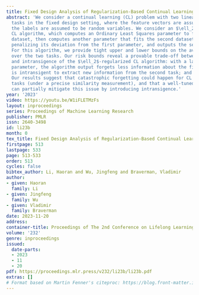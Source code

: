 ```yaml
---
title: Fixed Design Analysis of Regularization-Based Continual Learning
abstract: 'We consider a continual learning (CL) problem with two linear regression
  tasks in the fixed design setting, where the feature vectors are assumed fixed and
  the labels are assumed to be random variables. We consider an $\ell_2$-regularized
  CL algorithm, which computes an Ordinary Least Squares parameter to fit the first
  dataset, then computes another parameter that fits the second dataset under an $\ell_2$-regularization
  penalizing its deviation from the first parameter, and outputs the second parameter.
  For this algorithm, we provide tight upper and lower bounds on the average risk
  over the two tasks. Our risk bounds reveal a provable trade-off between forgetting
  and intransigence of the $\ell_2$-regularized CL algorithm: with a large regularization
  parameter, the algorithm output forgets less information about the first task but
  is intransigent to extract new information from the second task; and vice versa.
  Our results suggest that catastrophic forgetting could happen for CL with dissimilar
  tasks (under a precise similarity measurement), and that a well-tuned $\ell_2$-regularization
  can partially mitigate this issue by introducing intransigence.'
year: '2023'
video: https://youtu.be/W1iFLETMzFs
layout: inproceedings
series: Proceedings of Machine Learning Research
publisher: PMLR
issn: 2640-3498
id: li23b
month: 0
tex_title: Fixed Design Analysis of Regularization-Based Continual Learning
firstpage: 513
lastpage: 533
page: 513-533
order: 513
cycles: false
bibtex_author: Li, Haoran and Wu, Jingfeng and Braverman, Vladimir
author:
- given: Haoran
  family: Li
- given: Jingfeng
  family: Wu
- given: Vladimir
  family: Braverman
date: 2023-11-20
address:
container-title: Proceedings of The 2nd Conference on Lifelong Learning Agents
volume: '232'
genre: inproceedings
issued:
  date-parts:
  - 2023
  - 11
  - 20
pdf: https://proceedings.mlr.press/v232/li23b/li23b.pdf
extras: []
# Format based on Martin Fenner's citeproc: https://blog.front-matter.io/posts/citeproc-yaml-for-bibliographies/
---
```

